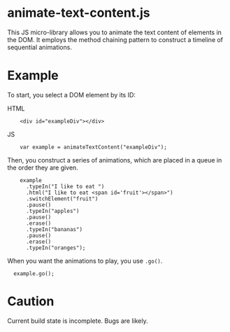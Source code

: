 animate-text-content.js
=======================

This JS micro-library allows you to animate the text content of elements in the DOM. It employs the method chaining pattern to construct a timeline of sequential animations.

Example
=======

To start, you select a DOM element by its ID:

HTML

        <div id="exampleDiv"></div>
        
JS

        var example = animateTextContent("exampleDiv");
        
Then, you construct a series of animations, which are placed in a queue in the order they are given.

        example
          .typeIn("I like to eat ")
          .html("I like to eat <span id='fruit'></span>")
          .switchElement("fruit")
          .pause()
          .typeIn("apples")
          .pause()
          .erase()
          .typeIn("bananas")
          .pause()
          .erase()
          .typeIn("oranges");
          
When you want the animations to play, you use `.go()`. 

      example.go();

Caution
=======
Current build state is incomplete. Bugs are likely.